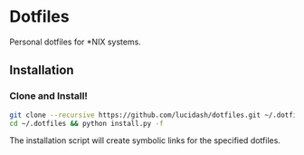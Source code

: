 Dotfiles
========

Personal dotfiles for \*NIX systems.

## Installation

### Clone and Install!

```bash
git clone --recursive https://github.com/lucidash/dotfiles.git ~/.dotfiles
cd ~/.dotfiles && python install.py -f
```

The installation script will create symbolic links for the specified dotfiles.
